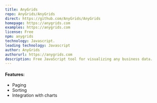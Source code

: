 ```yaml
---
title: AnyGrids
repo: AnyGrids/AnyGrids
direct: https://github.com/AnyGrids/AnyGrids
homepage: https://anygrids.com
examples: https://anygrids.com
license: Free
npm: anygrids
technology: Javascript.
leading technology: Javascript
author: AnyGrids
authorurl: https://anygrids.com
description: Free JavaScript tool for visualizing any business data.
---
```


#### Features:

* Paging
* Sorting
* Integration with charts
